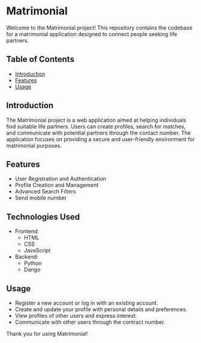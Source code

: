 # Matrimonial

Welcome to the Matrimonial project! This repository contains the codebase for a matrimonial application designed to connect people seeking life partners.

## Table of Contents

- [Introduction](#introduction)
- [Features](#features)
- [Usage](#usage)

## Introduction

The Matrimonial project is a web application aimed at helping individuals find suitable life partners. Users can create profiles, search for matches, and communicate with potential partners through the contact number. The application focuses on providing a secure and user-friendly environment for matrimonial purposes.

## Features

- User Registration and Authentication
- Profile Creation and Management
- Advanced Search Filters
- Send mobile number

## Technologies Used

- Frontend:
  - HTML
  - CSS
  - JavaScript
- Backend:
  - Python
  - Dango
 
## Usage
  - Register a new account or log in with an existing account.
  - Create and update your profile with personal details and preferences.
  - View profiles of other users and express interest.
  - Communicate with other users through the contract number.

Thank you for using Matrimonial!
